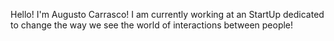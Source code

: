 Hello!  I'm Augusto Carrasco! 
I am currently working at an StartUp dedicated to change the way we see the world of interactions between people! 
